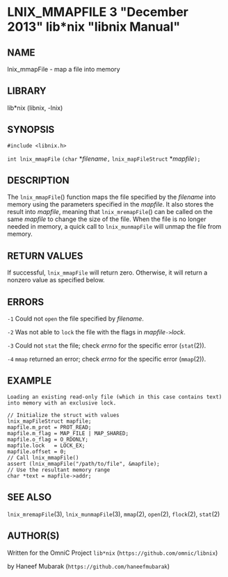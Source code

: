 LNIX_MMAPFILE 3 "December 2013" lib*nix "libnix Manual"
======================================================

NAME
----

lnix_mmapFile - map a file into memory

LIBRARY
-------

lib*nix (libnix, -lnix)

SYNOPSIS
--------

`#include <libnix.h>`

`int lnix_mmapFile` `(char` **filename*`,` `lnix_mapFileStruct` **mapfile*`);`

DESCRIPTION
-----------

The `lnix_mmapFile`() function maps the file specified by the *filename* into
memory using the parameters specified in the *mapfile*. It also stores the
result into *mapfile*, meaning that `lnix_mremapFile`() can be called on the
same *mapfile* to change the size of the file. When the file is no longer
needed in memory, a quick call to `lnix_munmapFile` will unmap the file from
memory.

RETURN VALUES
-------------

If successful, `lnix_mmapFile` will return zero. Otherwise, it will return a
nonzero value as specified below.

ERRORS
------

`-1`
	Could not `open` the file specified by *filename*.

`-2`
	Was not able to `lock` the file with the flags in *mapfile*`->`*lock*.

`-3`
	Could not `stat` the file; check *errno* for the specific error (`stat`(2)).

`-4`
	`mmap` returned an error; check *errno* for the specific error (`mmap`(2)).

EXAMPLE
-------

`Loading an existing read-only file (which in this case contains text)
into memory with an exclusive lock.`

	// Initialize the struct with values
	lnix_mapFileStruct mapfile;
	mapfile.m_prot = PROT_READ;
	mapfile.m_flag = MAP_FILE | MAP_SHARED;
	mapfile.o_flag = O_RDONLY;
	mapfile.lock   = LOCK_EX;
	mapfile.offset = 0;
	// Call lnix_mmapFile()
	assert (lnix_mmapFile("/path/to/file", &mapfile);
	// Use the resultant memory range
	char *text = mapfile->addr;

SEE ALSO
--------

`lnix_mremapFile`(3), `lnix_munmapFile`(3), `mmap`(2), `open`(2), `flock`(2), `stat`(2)


AUTHOR(S)
---------

Written for the OmniC Project `lib*nix` (`https://github.com/omnic/libnix`)

by Haneef Mubarak (`https://github.com/haneefmubarak`)
